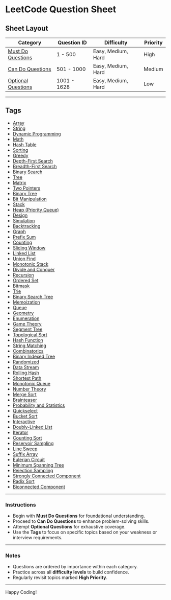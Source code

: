 # LeetCode Question Sheet

## Sheet Layout
| **Category**          | **Question ID** | **Difficulty** | **Priority**     |
|-----------------------|-----------------|----------------|-----------------------|
| [Must Do Questions](https://github.com/varmakollu/LeetCode/blob/main/MustDoQues.md)     | 1 - 500              | Easy, Medium, Hard   | High                  |
| [Can Do Questions](https://github.com/varmakollu/LeetCode/blob/main/CanDoQues.md)      | 501 - 1000            | Easy, Medium, Hard         |  Medium               |
| [Optional Questions ](https://github.com/varmakollu/LeetCode/blob/main/Optional.md)   | 1001  - 1628          | Easy, Medium, Hard           |  Low                  |

---

## Tags
- [Array](https://github.com/varmakollu/LeetCode/blob/main/Tags/Array.md)
- [String](https://github.com/varmakollu/LeetCode/blob/main/Tags/String.md)
- [Dynamic Programming](https://github.com/varmakollu/LeetCode/blob/main/Tags/Dynamic.md)
- [Math](https://github.com/varmakollu/LeetCode/blob/main/Tags/Math.md)
- [Hash Table](https://github.com/varmakollu/LeetCode/blob/main/Tags/HashTable.md)
- [Sorting](https://github.com/varmakollu/LeetCode/blob/main/Tags/Sorting.md)
- [Greedy](https://github.com/varmakollu/LeetCode/blob/main/Tags/Greedy.md)
- [Depth-First Search](https://github.com/varmakollu/LeetCode/blob/main/Tags/Depth-FirstSearch.md)
- [Breadth-First Search](https://github.com/varmakollu/LeetCode/blob/main/Tags/Breadth-FirstSearch.md)
- [Binary Search](https://github.com/varmakollu/LeetCode/blob/main/Tags/BinarySearch.md)
- [Tree](https://github.com/varmakollu/LeetCode/blob/main/Tags/Tree.md)
- [Matrix](https://github.com/varmakollu/LeetCode/blob/main/Tags/Matrix.md)
- [Two Pointers](https://github.com/varmakollu/LeetCode/blob/main/Tags/TwoPointers.md)
- [Binary Tree](https://github.com/varmakollu/LeetCode/blob/main/Tags/Binary-Tree.md)
- [Bit Manipulation](https://github.com/varmakollu/LeetCode/blob/main/Tags/Bit_Manipulation.md)
- [Stack](https://github.com/varmakollu/LeetCode/blob/main/Tags/Stack.md)
- [Heap (Priority Queue)](https://github.com/varmakollu/LeetCode/blob/main/Tags/Heap.md)
- [Design](https://github.com/varmakollu/LeetCode/blob/main/Tags/Design.md)
- [Simulation](https://github.com/varmakollu/LeetCode/blob/main/Tags/Simulation.md)
- [Backtracking](https://github.com/varmakollu/LeetCode/blob/main/Tags/Backtracking.md)
- [Graph](https://github.com/varmakollu/LeetCode/blob/main/Tags/Graph.md)
- [Prefix Sum](https://github.com/varmakollu/LeetCode/blob/main/Tags/Prefix_Sum.md)
- [Counting](https://github.com/varmakollu/LeetCode/blob/main/Tags/Counting.md)
- [Sliding Window](https://github.com/varmakollu/LeetCode/blob/main/Tags/Sliding_Window.md)
- [Linked List](https://github.com/varmakollu/LeetCode/blob/main/Tags/Linked_List.md)
- [Union Find](https://github.com/varmakollu/LeetCode/blob/main/Tags/Union_Find.md)
- [Monotonic Stack](https://github.com/varmakollu/LeetCode/blob/main/Tags/Monotonic_Stack.md)
- [Divide and Conquer](https://github.com/varmakollu/LeetCode/blob/main/Tags/Divide_and_Conquer.md)
- [Recursion](https://github.com/varmakollu/LeetCode/blob/main/Tags/Recursion.md)
- [Ordered Set](https://github.com/varmakollu/LeetCode/blob/main/Tags/Ordered_Set.md)
- [Bitmask](https://github.com/varmakollu/LeetCode/blob/main/Tags/Bitmask.md)
- [Trie](https://github.com/varmakollu/LeetCode/blob/main/Tags/Trie.md)
- [Binary Search Tree](https://github.com/varmakollu/LeetCode/blob/main/Tags/Binary_Search_Tree.md)
- [Memoization](https://github.com/varmakollu/LeetCode/blob/main/Tags/Memoization.md)
- [Queue](https://github.com/varmakollu/LeetCode/blob/main/Tags/Queue.md)
- [Geometry](https://github.com/varmakollu/LeetCode/blob/main/Tags/Geometry.md)
- [Enumeration](https://github.com/varmakollu/LeetCode/blob/main/Tags/Enumeration.md)
- [Game Theory](https://github.com/varmakollu/LeetCode/blob/main/Tags/Game_Theory.md)
- [Segment Tree](https://github.com/varmakollu/LeetCode/blob/main/Tags/Segment_Tree.md)
- [Topological Sort](https://github.com/varmakollu/LeetCode/blob/main/Tags/Topological_Sort.md)
- [Hash Function](https://github.com/varmakollu/LeetCode/blob/main/Tags/Hash_Function.md)
- [String Matching](https://github.com/varmakollu/LeetCode/blob/main/Tags/String_Matching.md)
- [Combinatorics](https://github.com/varmakollu/LeetCode/blob/main/Tags/Combinatorics.md)
- [Binary Indexed Tree](https://github.com/varmakollu/LeetCode/blob/main/Tags/Binary_Indexed_Tree.md)
- [Randomized](https://github.com/varmakollu/LeetCode/blob/main/Tags/Randomized.md)
- [Data Stream](https://github.com/varmakollu/LeetCode/blob/main/Tags/Data_Stream.md)
- [Rolling Hash](https://github.com/varmakollu/LeetCode/blob/main/Tags/Rolling_Hash.md)
- [Shortest Path](https://github.com/varmakollu/LeetCode/blob/main/Tags/Shortest_Path.md)
- [Monotonic Queue](https://github.com/varmakollu/LeetCode/blob/main/Tags/Monotonic_Queue.md)
- [Number Theory](https://github.com/varmakollu/LeetCode/blob/main/Tags/Number_Theory.md)
- [Merge Sort](https://github.com/varmakollu/LeetCode/blob/main/Tags/Merge_Sort.md)
- [Brainteaser](https://github.com/varmakollu/LeetCode/blob/main/Tags/Brainteaser.md)
- [Probability and Statistics](https://github.com/varmakollu/LeetCode/blob/main/Tags/Probability_and_Statistics.md)
- [Quickselect](https://github.com/varmakollu/LeetCode/blob/main/Tags/Quickselect.md)
- [Bucket Sort](https://github.com/varmakollu/LeetCode/blob/main/Tags/Bucket_Sort.md)
- [Interactive](https://github.com/varmakollu/LeetCode/blob/main/Tags/Interactive.md)
- [Doubly-Linked List](https://github.com/varmakollu/LeetCode/blob/main/Tags/Doubly-Linked_List.md)
- [Iterator](https://github.com/varmakollu/LeetCode/blob/main/Tags/Iterator.md)
- [Counting Sort](https://github.com/varmakollu/LeetCode/blob/main/Tags/Counting_Sort.md)
- [Reservoir Sampling](https://github.com/varmakollu/LeetCode/blob/main/Tags/Reservoir_Sampling.md)
- [Line Sweep](https://github.com/varmakollu/LeetCode/blob/main/Tags/Line_Sweep.md)
- [Suffix Array](https://github.com/varmakollu/LeetCode/blob/main/Tags/Suffix_Array.md)
- [Eulerian Circuit](https://github.com/varmakollu/LeetCode/blob/main/Tags/Eulerian_Circuit.md)
- [Minimum Spanning Tree](https://github.com/varmakollu/LeetCode/blob/main/Tags/Minimum_Spanning_Tree.md)
- [Rejection Sampling](https://github.com/varmakollu/LeetCode/blob/main/Tags/Rejection_Sampling.md)
- [Strongly Connected Component](https://github.com/varmakollu/LeetCode/blob/main/Tags/Strongly_Connected_Component.md)
- [Radix Sort](https://github.com/varmakollu/LeetCode/blob/main/Tags/Radix_Sort.md)
- [Biconnected Component](https://github.com/varmakollu/LeetCode/blob/main/Tags/Biconnected_Component.md)
---

### Instructions
- Begin with **Must Do Questions** for foundational understanding.  
- Proceed to **Can Do Questions** to enhance problem-solving skills.  
- Attempt **Optional Questions** for exhaustive coverage.  
- Use the **Tags** to focus on specific topics based on your weakness or interview requirements.

---

### Notes
- Questions are ordered by importance within each category.  
- Practice across all **difficulty levels** to build confidence.  
- Regularly revisit topics marked **High Priority**.

---

Happy Coding!
